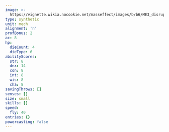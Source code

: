 ```yaml
---
image: >-
  https://vignette.wikia.nocookie.net/masseffect/images/b/b6/ME3_disruption_drone.png/revision/latest/scale-to-width-down/350?cb=20130308125421
type: synthetic
unit: mech
alignment: 'n'
profBonus: 2
ac: 8
hp:
  dieCount: 4
  dieType: 6
abilityScores:
  str: 8
  dex: 14
  con: 8
  int: 8
  wis: 8
  cha: 8
savingThrows: []
senses: []
size: small
skills: []
speed:
  fly: 40
entries: {}
powercasting: false
---
```

